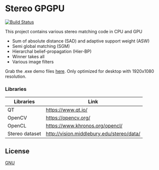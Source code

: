 # Stereo GPGPU

[![Build Status](https://travis-ci.org/joemccann/dillinger.svg?branch=master)](https://travis-ci.org/joemccann/dillinger)

This project contains various stereo matching code in CPU and GPU

  - Sum of absolute distance (SAD) and adaptive support weight (ASW)
  - Semi global matching (SGM)
  - Hierarchal belief-propagation (Hier-BP)
  - Winner takes all
  - Various image filters

Grab the .exe demo files [here](https://github.com/andreivan/Stereo-GPGPU/tree/master/Release). Only optimized for desktop with 1920x1080 resolution.
### Libraries

| Libraries | Link |
| ------ | ------ |
| QT | https://www.qt.io/ |
| OpenCV | https://opencv.org/ |
| OpenCL | https://www.khronos.org/opencl/ |
| Stereo dataset | http://vision.middlebury.edu/stereo/data/ |

License
----
[GNU](https://www.gnu.org/licenses/gpl-3.0.html) 

[//]: # (These are reference links used in the body of this note and get stripped out when the markdown processor does its job. There is no need to format nicely because it shouldn't be seen. Thanks SO - http://stackoverflow.com/questions/4823468/store-comments-in-markdown-syntax)


   [dill]: <https://github.com/joemccann/dillinger>
   [git-repo-url]: <https://github.com/joemccann/dillinger.git>
   [john gruber]: <http://daringfireball.net>
   [df1]: <http://daringfireball.net/projects/markdown/>
   [markdown-it]: <https://github.com/markdown-it/markdown-it>
   [Ace Editor]: <http://ace.ajax.org>
   [node.js]: <http://nodejs.org>
   [Twitter Bootstrap]: <http://twitter.github.com/bootstrap/>
   [jQuery]: <http://jquery.com>
   [@tjholowaychuk]: <http://twitter.com/tjholowaychuk>
   [express]: <http://expressjs.com>
   [AngularJS]: <http://angularjs.org>
   [Gulp]: <http://gulpjs.com>

   [PlDb]: <https://github.com/joemccann/dillinger/tree/master/plugins/dropbox/README.md>
   [PlGh]: <https://github.com/joemccann/dillinger/tree/master/plugins/github/README.md>
   [PlGd]: <https://github.com/joemccann/dillinger/tree/master/plugins/googledrive/README.md>
   [PlOd]: <https://github.com/joemccann/dillinger/tree/master/plugins/onedrive/README.md>
   [PlMe]: <https://github.com/joemccann/dillinger/tree/master/plugins/medium/README.md>
   [PlGa]: <https://github.com/RahulHP/dillinger/blob/master/plugins/googleanalytics/README.md>
